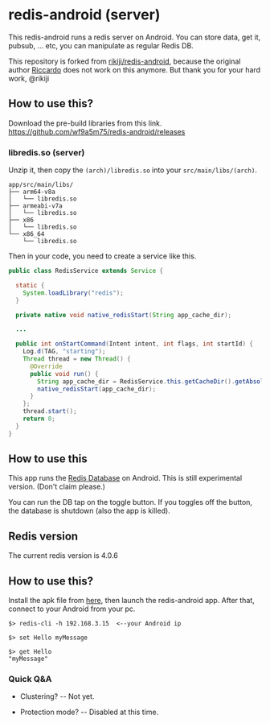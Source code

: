 # redis-android (server)

This redis-android runs a redis server on Android.
You can store data, get it, pubsub, ... etc, you can manipulate as regular Redis DB.

This repository is forked from [rikiji/redis-android](https://github.com/rikiji/redis-android), because the original author [Riccardo](http://rikiji.it/2012/08/21/Redis-Android-NDK-port.html) does not work on this anymore.
But thank you for your hard work, @rikiji

## How to use this?

Download the pre-build libraries from this link.
https://github.com/wf9a5m75/redis-android/releases

### libredis.so (server)

Unzip it, then copy the `(arch)/libredis.so` into your `src/main/libs/(arch)`.

```
app/src/main/libs/
├── arm64-v8a
│   └── libredis.so
├── armeabi-v7a
│   └── libredis.so
├── x86
│   └── libredis.so
└── x86_64
    └── libredis.so
```

Then in your code, you need to create a service like this.

```java
public class RedisService extends Service {

  static {
    System.loadLibrary("redis");
  }

  private native void native_redisStart(String app_cache_dir);

  ...

  public int onStartCommand(Intent intent, int flags, int startId) {
    Log.d(TAG, "starting");
    Thread thread = new Thread() {
      @Override
      public void run() {
        String app_cache_dir = RedisService.this.getCacheDir().getAbsolutePath();
        native_redisStart(app_cache_dir);
      }
    };
    thread.start();
    return 0;
  }
}
```

## How to use this

This app runs the [Redis Database](http://redis.io/) on Android.
This is still experimental version. (Don't claim please.)

You can run the DB tap on the toggle button.
If you toggles off the button, the database is shutdown (also the app is killed).

## Redis version

The current redis version is 4.0.6


## How to use this?

Install the apk file from [here](https://github.com/wf9a5m75/redis-android/blob/master/release/app-debug.apk?raw=true), then launch the redis-android app.
After that, connect to your Android from your pc.

```
$> redis-cli -h 192.168.3.15  <--your Android ip

$> set Hello myMessage

$> get Hello
"myMessage"
```

### Quick Q&A

- Clustering?
-- Not yet.

- Protection mode?
-- Disabled at this time.
